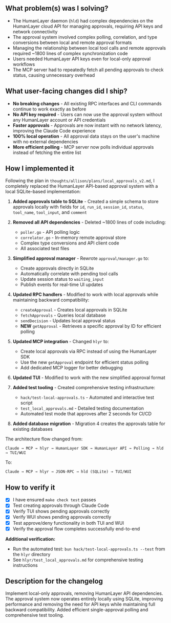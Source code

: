 ## What problem(s) was I solving?

- The HumanLayer daemon (`hld`) had complex dependencies on the HumanLayer cloud API for managing approvals, requiring API keys and network connectivity
- The approval system involved complex polling, correlation, and type conversions between local and remote approval formats
- Managing the relationship between local tool calls and remote approvals required ~1800 lines of complex synchronization code
- Users needed HumanLayer API keys even for local-only approval workflows
- The MCP server had to repeatedly fetch all pending approvals to check status, causing unnecessary overhead

## What user-facing changes did I ship?

- **No breaking changes** - All existing RPC interfaces and CLI commands continue to work exactly as before
- **No API key required** - Users can now use the approval system without any HumanLayer account or API credentials
- **Faster approvals** - Approvals are now instant with no network latency, improving the Claude Code experience
- **100% local operation** - All approval data stays on the user's machine with no external dependencies
- **More efficient polling** - MCP server now polls individual approvals instead of fetching the entire list

## How I implemented it

Following the plan in `thoughts/allison/plans/local_approvals_v2.md`, I completely replaced the HumanLayer API-based approval system with a local SQLite-based implementation:

1. **Added approvals table to SQLite** - Created a simple schema to store approvals locally with fields for `id`, `run_id`, `session_id`, `status`, `tool_name`, `tool_input`, and `comment`

2. **Removed all API dependencies** - Deleted ~1800 lines of code including:
   - `poller.go` - API polling logic
   - `correlator.go` - In-memory remote approval store
   - Complex type conversions and API client code
   - All associated test files

3. **Simplified approval manager** - Rewrote `approval/manager.go` to:
   - Create approvals directly in SQLite
   - Automatically correlate with pending tool calls
   - Update session status to `waiting_input`
   - Publish events for real-time UI updates

4. **Updated RPC handlers** - Modified to work with local approvals while maintaining backward compatibility:
   - `createApproval` - Creates local approvals in SQLite
   - `fetchApprovals` - Queries local database
   - `sendDecision` - Updates local approval status
   - **NEW** `getApproval` - Retrieves a specific approval by ID for efficient polling

5. **Updated MCP integration** - Changed `hlyr` to:
   - Create local approvals via RPC instead of using the HumanLayer SDK
   - Use the new `getApproval` endpoint for efficient status polling
   - Add dedicated MCP logger for better debugging

6. **Updated TUI** - Modified to work with the new simplified approval format

7. **Added test tooling** - Created comprehensive testing infrastructure:
   - `hack/test-local-approvals.ts` - Automated and interactive test script
   - `test_local_approvals.md` - Detailed testing documentation
   - Automated test mode that approves after 2 seconds for CI/CD

8. **Added database migration** - Migration 4 creates the approvals table for existing databases

The architecture flow changed from:
```
Claude → MCP → hlyr → HumanLayer SDK → HumanLayer API → Polling → hld → TUI/WUI
```

To:
```
Claude → MCP → hlyr → JSON-RPC → hld (SQLite) → TUI/WUI
```

## How to verify it

- [x] I have ensured `make check test` passes
- [x] Test creating approvals through Claude Code
- [x] Verify TUI shows pending approvals correctly
- [x] Verify WUI shows pending approvals correctly
- [x] Test approve/deny functionality in both TUI and WUI
- [x] Verify the approval flow completes successfully end-to-end

**Additional verification:**
- Run the automated test: `bun hack/test-local-approvals.ts --test` from the `hlyr` directory
- See `hlyr/test_local_approvals.md` for comprehensive testing instructions

## Description for the changelog

Implement local-only approvals, removing HumanLayer API dependencies. The approval system now operates entirely locally using SQLite, improving performance and removing the need for API keys while maintaining full backward compatibility. Added efficient single-approval polling and comprehensive test tooling.